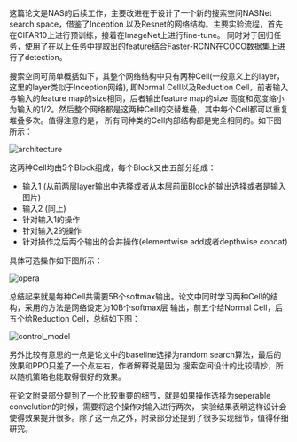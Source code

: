 这篇论文是NAS的后续工作，主要改进在于设计了一个新的搜索空间NASNet search space，借鉴了Inception
以及Resnet的网络结构。主要实验流程，首先在CIFAR10上进行预训练，接着在ImageNet上进行fine-tune。
同时对于回归任务，使用了在以上任务中提取出的feature结合Faster-RCNN在COCO数据集上进行了detection。

搜索空间可简单概括如下，其整个网络结构中只有两种Cell(一般意义上的layer，这里的layer类似于Inception网络),
即Normal Cell以及Reduction Cell，前者输入与输入的feature map的size相同，后者输出feature map的size
高度和宽度缩小为输入的1/2。然后整个网络都是这两种Cell的交替堆叠，其中每个Cell都可以重复堆叠多次。值得注意的是，
所有同种类的Cell内部结构都是完全相同的。如下图所示：

![architecture](http://o7ie0tcjk.bkt.clouddn.com/nas-paper-notes/arch.png)

这两种Cell均由5个Block组成，每个Block又由五部分组成：
- 输入1 (从前两层layer输出中选择或者从本层前面Block的输出选择或者是输入图片)
- 输入2 (同上)
- 针对输入1的操作
- 针对输入2的操作
- 针对操作之后两个输出的合并操作(elementwise add或者depthwise concat)

具体可选操作如下图所示：

![opera](http://o7ie0tcjk.bkt.clouddn.com/nas-paper-notes/opera.png)

总结起来就是每种Cell共需要5B个softmax输出。论文中同时学习两种Cell的结构，采用的方法是网络设定为10B个softmax层
输出，前五个给Normal Cell，后五个给Reduction Cell，总结如下图：

![control_model](http://o7ie0tcjk.bkt.clouddn.com/nas-paper-notes/control_model.png)

另外比较有意思的一点是论文中的baseline选择为random search算法，最后的效果和PPO只差了一个点左右，作者解释说是因为
搜索空间设计的比较精妙，所以随机策略也能取得很好的效果。

在论文附录部分提到了一个比较重要的细节，就是如果操作选择为seperable convelution的时候，需要将这个操作对输入进行两次，
实验结果表明这样设计会使得效果提升很多。除了这一点之外，附录部分还提到了很多实现细节，值得仔细研究。
